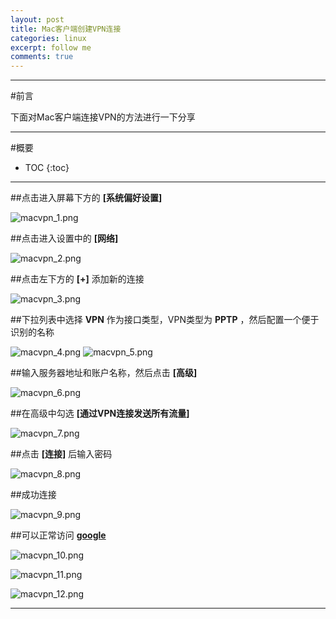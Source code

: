 ```yaml
---
layout: post
title: Mac客户端创建VPN连接
categories: linux
excerpt: follow me
comments: true
---
```


---

#前言

下面对Mac客户端连接VPN的方法进行一下分享

---

#概要

* TOC
{:toc}


---

##点击进入屏幕下方的 **[系统偏好设置]**

![macvpn_1.png](/images/vpn_for_mac_clients/macvpn_1.png)

##点击进入设置中的 **[网络]**

![macvpn_2.png](/images/vpn_for_mac_clients/macvpn_2.png)

##点击左下方的 **[+]** 添加新的连接

![macvpn_3.png](/images/vpn_for_mac_clients/macvpn_3.png)

##下拉列表中选择 **VPN** 作为接口类型，VPN类型为 **PPTP** ，然后配置一个便于识别的名称

![macvpn_4.png](/images/vpn_for_mac_clients/macvpn_4.png)
![macvpn_5.png](/images/vpn_for_mac_clients/macvpn_5.png)

##输入服务器地址和账户名称，然后点击 **[高级]**

![macvpn_6.png](/images/vpn_for_mac_clients/macvpn_6.png)

##在高级中勾选 **[通过VPN连接发送所有流量]**

![macvpn_7.png](/images/vpn_for_mac_clients/macvpn_7.png)

##点击 **[连接]** 后输入密码

![macvpn_8.png](/images/vpn_for_mac_clients/macvpn_8.png)

##成功连接

![macvpn_9.png](/images/vpn_for_mac_clients/macvpn_9.png)

##可以正常访问 **[google][google]**

![macvpn_10.png](/images/vpn_for_mac_clients/macvpn_10.png)

![macvpn_11.png](/images/vpn_for_mac_clients/macvpn_11.png)

![macvpn_12.png](/images/vpn_for_mac_clients/macvpn_12.png)

---

[google]: http://www.google.com
